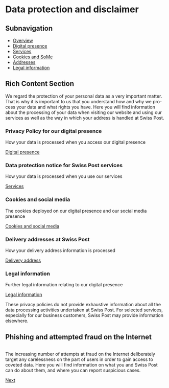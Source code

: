 Data protection and disclaimer
==============================

Subnavigation
-------------

* [Overview](https://www.post.ch/en/pages/footer/data-protection-and-disclaimer)
* [Digital presence](https://www.post.ch/en/pages/footer/data-protection-and-disclaimer/privacy-policy)
* [Services](https://www.post.ch/en/pages/footer/data-protection-and-disclaimer/services)
* [Cookies and SoMe](https://www.post.ch/en/pages/footer/data-protection-and-disclaimer/cookies-and-social-media)
* [Addresses](https://www.post.ch/en/pages/footer/data-protection-and-disclaimer/delivery-address-data)
* [Legal information](https://www.post.ch/en/pages/footer/data-protection-and-disclaimer/legal-information)

Rich Content Section
--------------------

We regard the protection of your personal data as a very important matter. That is why it is important to us that you understand how and why we pro-cess your data and what rights you have. Here you will find information about the processing of your data when visiting our website and using our services as well as the way in which your address is handled at Swiss Post.

### Privacy Policy for our digital presence

How your data is processed when you access our digital presence

[Digital presence](https://www.post.ch/en/pages/footer/data-protection-and-disclaimer/privacy-policy "Digital presence")

### Data protection notice for Swiss Post services

How your data is processed when you use our services

[Services](https://www.post.ch/en/pages/footer/data-protection-and-disclaimer/services "Services")

### Cookies and social media

The cookies deployed on our digital presence and our social media presence

[Cookies and social media](https://www.post.ch/en/pages/footer/data-protection-and-disclaimer/cookies-and-social-media "Cookies and social media")

### Delivery addresses at Swiss Post

How your delivery address information is processed

[Delivery address](https://www.post.ch/en/pages/footer/data-protection-and-disclaimer/delivery-address-data "Delivery address")

### Legal information

Further legal information relating to our digital presence

[Legal information](https://www.post.ch/en/pages/footer/data-protection-and-disclaimer/legal-information "Legal information")

These privacy policies do not provide exhaustive information about all the data processing activities undertaken at Swiss Post. For selected services, especially for our business customers, Swiss Post may provide information elsewhere.

Phishing and attempted fraud on the Internet
--------------------------------------------

![](data:image/gif;base64,R0lGODlhAQABAIAAAAAAAP///yH5BAEAAAAALAAAAAABAAEAAAIBRAA7)

The increasing number of attempts at fraud on the Internet deliberately target any carelessness on the part of users in order to gain access to coveted data. Here you will find information on what you and Swiss Post can do about them, and where you can report suspicious cases.

[Next](https://www.post.ch/en/about-us/responsibility/information-security-at-swiss-post/phishing-and-other-attempts-at-fraud-on-the-internet)